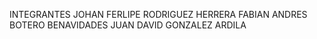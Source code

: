INTEGRANTES
JOHAN FERLIPE RODRIGUEZ HERRERA
FABIAN ANDRES BOTERO BENAVIDADES
JUAN DAVID GONZALEZ ARDILA 
